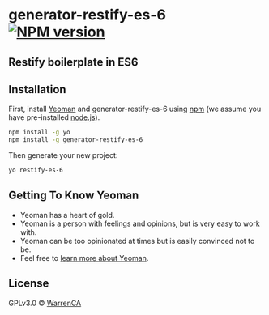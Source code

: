 # generator-restify-es-6 [![NPM version][npm-image]][npm-url]
## Restify boilerplate in ES6

## Installation

First, install [Yeoman](http://yeoman.io) and generator-restify-es-6 using [npm](https://www.npmjs.com/) (we assume you have pre-installed [node.js](https://nodejs.org/)).

```bash
npm install -g yo
npm install -g generator-restify-es-6
```

Then generate your new project:

```bash
yo restify-es-6
```

## Getting To Know Yeoman

 * Yeoman has a heart of gold.
 * Yeoman is a person with feelings and opinions, but is very easy to work with.
 * Yeoman can be too opinionated at times but is easily convinced not to be.
 * Feel free to [learn more about Yeoman](http://yeoman.io/).

## License

GPLv3.0 © [WarrenCA]()


[npm-image]: https://badge.fury.io/js/generator-restify-es-6.svg
[npm-url]: https://npmjs.org/package/generator-restify-es-6
[travis-image]: https://travis-ci.org/warrenca/generator-restify-es-6.svg?branch=master
[travis-url]: https://travis-ci.org/warrenca/generator-restify-es-6
[daviddm-image]: https://david-dm.org/warrenca/generator-restify-es-6.svg?theme=shields.io
[daviddm-url]: https://david-dm.org/warrenca/generator-restify-es-6
[coveralls-image]: https://coveralls.io/repos/warrenca/generator-restify-es-6/badge.svg
[coveralls-url]: https://coveralls.io/r/warrenca/generator-restify-es-6
